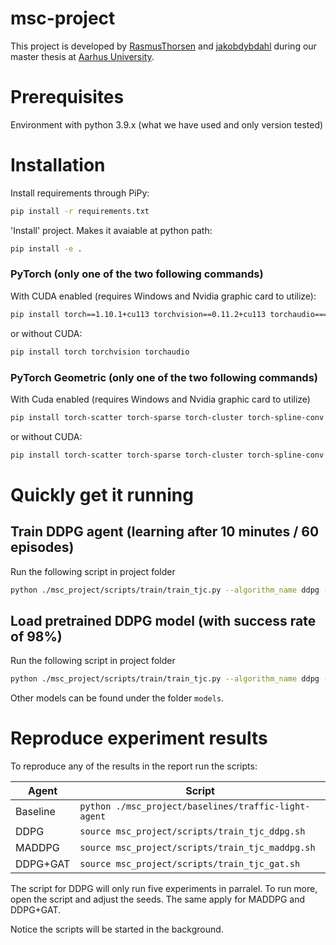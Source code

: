 # msc-project

This project is developed by [RasmusThorsen](https://github.com/RasmusThorsen) and [jakobdybdahl](https://github.com/jakobdybdahl) during our master thesis at [Aarhus University](https://www.au.dk/).

# Prerequisites

Environment with python 3.9.x (what we have used and only version tested)

# Installation

Install requirements through PiPy:

```bash
pip install -r requirements.txt
```

'Install' project. Makes it avaiable at python path:

```bash
pip install -e .
```

### PyTorch (only one of the two following commands)

With CUDA enabled (requires Windows and Nvidia graphic card to utilize):

```bash
pip install torch==1.10.1+cu113 torchvision==0.11.2+cu113 torchaudio===0.10.1+cu113 -f https://download.pytorch.org/whl cu113/torch_stable.html
```

or without CUDA:

```bash
pip install torch torchvision torchaudio
```

### PyTorch Geometric (only one of the two following commands)

With Cuda enabled (requires Windows and Nvidia graphic card to utilize)

```bash
pip install torch-scatter torch-sparse torch-cluster torch-spline-conv torch-geometric -f https://data.pyg.org/whl/torch-1.10.0+cu113.html
```

or without CUDA:

```bash
pip install torch-scatter torch-sparse torch-cluster torch-spline-conv torch-geometric -f https://data.pyg.org/whl/torch-1.10.0+cpu.html
```

# Quickly get it running

## Train DDPG agent (learning after 10 minutes / 60 episodes)

Run the following script in project folder

```bash
python ./msc_project/scripts/train/train_tjc.py --algorithm_name ddpg --render True --num_eval_episodes 1
```

## Load pretrained DDPG model (with success rate of 98%)

Run the following script in project folder

```bash
python ./msc_project/scripts/train/train_tjc.py --algorithm_name ddpg --render True --model_dir "./msc_project/models/ddpg/seed_9_ep_1260"
```

Other models can be found under the folder `models`.

# Reproduce experiment results

To reproduce any of the results in the report run the scripts:

| Agent    | Script                                               |
| -------- | ---------------------------------------------------- |
| Baseline | `python ./msc_project/baselines/traffic-light-agent` |
| DDPG     | `source msc_project/scripts/train_tjc_ddpg.sh`       |
| MADDPG   | `source msc_project/scripts/train_tjc_maddpg.sh`     |
| DDPG+GAT | `source msc_project/scripts/train_tjc_gat.sh`        |

The script for DDPG will only run five experiments in parralel. To run more, open the script and adjust the seeds. The same apply for MADDPG and DDPG+GAT.

Notice the scripts will be started in the background.
